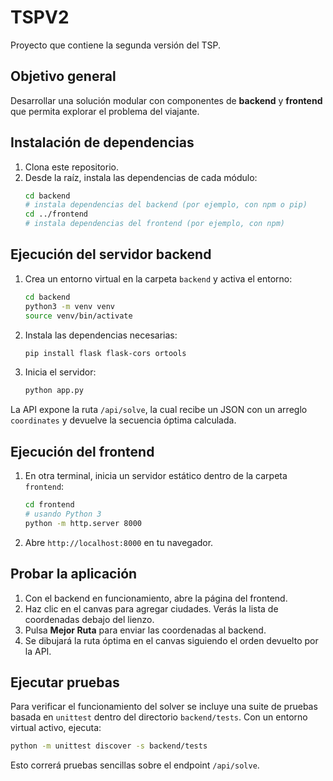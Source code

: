 # TSPV2

Proyecto que contiene la segunda versión del TSP.

## Objetivo general

Desarrollar una solución modular con componentes de **backend** y **frontend** que permita explorar el problema del viajante.

## Instalación de dependencias

1. Clona este repositorio.
2. Desde la raíz, instala las dependencias de cada módulo:
   ```bash
   cd backend
   # instala dependencias del backend (por ejemplo, con npm o pip)
   cd ../frontend
   # instala dependencias del frontend (por ejemplo, con npm)
   ```

## Ejecución del servidor backend

1. Crea un entorno virtual en la carpeta `backend` y activa el entorno:
   ```bash
   cd backend
   python3 -m venv venv
   source venv/bin/activate
   ```
2. Instala las dependencias necesarias:
   ```bash
   pip install flask flask-cors ortools
   ```
3. Inicia el servidor:
   ```bash
   python app.py
   ```

La API expone la ruta `/api/solve`, la cual recibe un JSON con un arreglo `coordinates` y devuelve la secuencia óptima calculada.

## Ejecución del frontend

1. En otra terminal, inicia un servidor estático dentro de la carpeta `frontend`:
   ```bash
   cd frontend
   # usando Python 3
   python -m http.server 8000
   ```
2. Abre `http://localhost:8000` en tu navegador.

## Probar la aplicación

1. Con el backend en funcionamiento, abre la página del frontend.
2. Haz clic en el canvas para agregar ciudades. Verás la lista de coordenadas debajo del lienzo.
3. Pulsa **Mejor Ruta** para enviar las coordenadas al backend.
4. Se dibujará la ruta óptima en el canvas siguiendo el orden devuelto por la API.

## Ejecutar pruebas

Para verificar el funcionamiento del solver se incluye una suite de pruebas basada en `unittest` dentro del directorio `backend/tests`.
Con un entorno virtual activo, ejecuta:

```bash
python -m unittest discover -s backend/tests
```

Esto correrá pruebas sencillas sobre el endpoint `/api/solve`.
